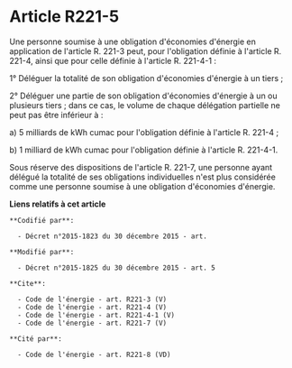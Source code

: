 # Article R221-5

Une personne soumise à une obligation d'économies d'énergie en application de l'article R. 221-3 peut, pour l'obligation
définie à l'article R. 221-4, ainsi que pour celle définie à l'article R. 221-4-1 : 

1° Déléguer la totalité de son obligation d'économies d'énergie à un tiers ; 

2° Déléguer une partie de son obligation d'économies d'énergie à un ou plusieurs tiers ; dans ce cas, le volume de chaque
délégation partielle ne peut pas être inférieur à : 

a) 5 milliards de kWh cumac pour l'obligation définie à l'article R. 221-4 ; 

b) 1 milliard de kWh cumac pour l'obligation définie à l'article R. 221-4-1. 

Sous réserve des dispositions de l'article R. 221-7, une personne ayant délégué la totalité de ses obligations individuelles
n'est plus considérée comme une personne soumise à une obligation d'économies d'énergie.

**Liens relatifs à cet article**

	**Codifié par**:

	  - Décret n°2015-1823 du 30 décembre 2015 - art.

	**Modifié par**:

	  - Décret n°2015-1825 du 30 décembre 2015 - art. 5

	**Cite**:

	  - Code de l'énergie - art. R221-3 (V)
	  - Code de l'énergie - art. R221-4 (V)
	  - Code de l'énergie - art. R221-4-1 (V)
	  - Code de l'énergie - art. R221-7 (V)

	**Cité par**:

	  - Code de l'énergie - art. R221-8 (VD)
